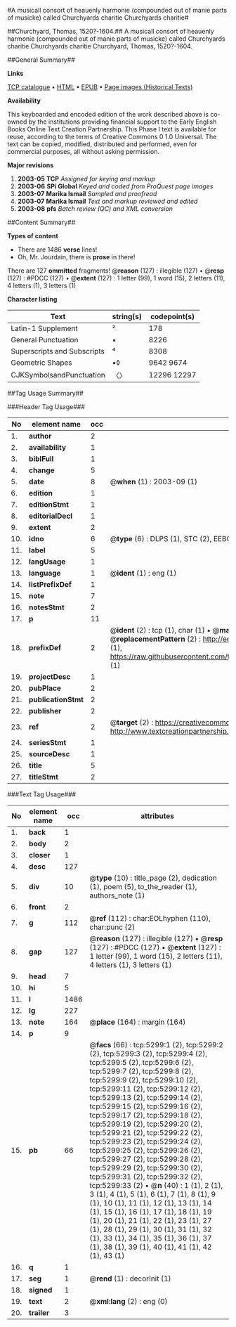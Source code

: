#A musicall consort of heauenly harmonie (compounded out of manie parts of musicke) called Churchyards charitie Churchyards charitie#

##Churchyard, Thomas, 1520?-1604.##
A musicall consort of heauenly harmonie (compounded out of manie parts of musicke) called Churchyards charitie
Churchyards charitie
Churchyard, Thomas, 1520?-1604.

##General Summary##

**Links**

[TCP catalogue](http://www.ota.ox.ac.uk/tcp/)  • 
[HTML](http://tei.it.ox.ac.uk/tcp/Texts-HTML/free/A18/A18748.html)  • 
[EPUB](http://tei.it.ox.ac.uk/tcp/Texts-EPUB/free/A18/A18748.epub) • 
[Page images (Historical Texts)](https://data.historicaltexts.jisc.ac.uk/view?pubId=eebo-99840769e&pageId=eebo-99840769e-5299-1)

**Availability**

This keyboarded and encoded edition of the
	       work described above is co-owned by the institutions
	       providing financial support to the Early English Books
	       Online Text Creation Partnership. This Phase I text is
	       available for reuse, according to the terms of Creative
	       Commons 0 1.0 Universal. The text can be copied,
	       modified, distributed and performed, even for
	       commercial purposes, all without asking permission.

**Major revisions**

1. __2003-05__ __TCP__ *Assigned for keying and markup*
1. __2003-06__ __SPi Global__ *Keyed and coded from ProQuest page images*
1. __2003-07__ __Marika Ismail__ *Sampled and proofread*
1. __2003-07__ __Marika Ismail__ *Text and markup reviewed and edited*
1. __2003-08__ __pfs__ *Batch review (QC) and XML conversion*

##Content Summary##

**Types of content**

  * There are 1486 **verse** lines!
  * Oh, Mr. Jourdain, there is **prose** in there!

There are 127 **ommitted** fragments! 
 @__reason__ (127) : illegible (127)  •  @__resp__ (127) : #PDCC (127)  •  @__extent__ (127) : 1 letter (99), 1 word (15), 2 letters (11), 4 letters (1), 3 letters (1)

**Character listing**


|Text|string(s)|codepoint(s)|
|---|---|---|
|Latin-1 Supplement|²|178|
|General Punctuation|•|8226|
|Superscripts             and Subscripts|⁴|8308|
|Geometric Shapes|▪◊|9642 9674|
|CJKSymbolsandPunctuation|〈〉|12296 12297|

##Tag Usage Summary##

###Header Tag Usage###

|No|element name|occ|attributes|
|---|---|---|---|
|1.|__author__|2||
|2.|__availability__|1||
|3.|__biblFull__|1||
|4.|__change__|5||
|5.|__date__|8| @__when__ (1) : 2003-09 (1)|
|6.|__edition__|1||
|7.|__editionStmt__|1||
|8.|__editorialDecl__|1||
|9.|__extent__|2||
|10.|__idno__|6| @__type__ (6) : DLPS (1), STC (2), EEBO-CITATION (1), PROQUEST (1), VID (1)|
|11.|__label__|5||
|12.|__langUsage__|1||
|13.|__language__|1| @__ident__ (1) : eng (1)|
|14.|__listPrefixDef__|1||
|15.|__note__|7||
|16.|__notesStmt__|2||
|17.|__p__|11||
|18.|__prefixDef__|2| @__ident__ (2) : tcp (1), char (1)  •  @__matchPattern__ (2) : ([0-9\-]+):([0-9IVX]+) (1), (.+) (1)  •  @__replacementPattern__ (2) : http://eebo.chadwyck.com/downloadtiff?vid=$1&page=$2 (1), https://raw.githubusercontent.com/textcreationpartnership/Texts/master/tcpchars.xml#$1 (1)|
|19.|__projectDesc__|1||
|20.|__pubPlace__|2||
|21.|__publicationStmt__|2||
|22.|__publisher__|2||
|23.|__ref__|2| @__target__ (2) : https://creativecommons.org/publicdomain/zero/1.0/ (1), http://www.textcreationpartnership.org/docs/. (1)|
|24.|__seriesStmt__|1||
|25.|__sourceDesc__|1||
|26.|__title__|5||
|27.|__titleStmt__|2||


###Text Tag Usage###

|No|element name|occ|attributes|
|---|---|---|---|
|1.|__back__|1||
|2.|__body__|2||
|3.|__closer__|1||
|4.|__desc__|127||
|5.|__div__|10| @__type__ (10) : title_page (2), dedication (1), poem (5), to_the_reader (1), authors_note (1)|
|6.|__front__|2||
|7.|__g__|112| @__ref__ (112) : char:EOLhyphen (110), char:punc (2)|
|8.|__gap__|127| @__reason__ (127) : illegible (127)  •  @__resp__ (127) : #PDCC (127)  •  @__extent__ (127) : 1 letter (99), 1 word (15), 2 letters (11), 4 letters (1), 3 letters (1)|
|9.|__head__|7||
|10.|__hi__|5||
|11.|__l__|1486||
|12.|__lg__|227||
|13.|__note__|164| @__place__ (164) : margin (164)|
|14.|__p__|9||
|15.|__pb__|66| @__facs__ (66) : tcp:5299:1 (2), tcp:5299:2 (2), tcp:5299:3 (2), tcp:5299:4 (2), tcp:5299:5 (2), tcp:5299:6 (2), tcp:5299:7 (2), tcp:5299:8 (2), tcp:5299:9 (2), tcp:5299:10 (2), tcp:5299:11 (2), tcp:5299:12 (2), tcp:5299:13 (2), tcp:5299:14 (2), tcp:5299:15 (2), tcp:5299:16 (2), tcp:5299:17 (2), tcp:5299:18 (2), tcp:5299:19 (2), tcp:5299:20 (2), tcp:5299:21 (2), tcp:5299:22 (2), tcp:5299:23 (2), tcp:5299:24 (2), tcp:5299:25 (2), tcp:5299:26 (2), tcp:5299:27 (2), tcp:5299:28 (2), tcp:5299:29 (2), tcp:5299:30 (2), tcp:5299:31 (2), tcp:5299:32 (2), tcp:5299:33 (2)  •  @__n__ (40) : 1 (1), 2 (1), 3 (1), 4 (1), 5 (1), 6 (1), 7 (1), 8 (1), 9 (1), 10 (1), 11 (1), 12 (1), 13 (1), 14 (1), 15 (1), 16 (1), 17 (1), 18 (1), 19 (1), 20 (1), 21 (1), 22 (1), 23 (1), 27 (1), 28 (1), 29 (1), 30 (1), 31 (1), 32 (1), 33 (1), 34 (1), 35 (1), 36 (1), 37 (1), 38 (1), 39 (1), 40 (1), 41 (1), 42 (1), 43 (1)|
|16.|__q__|1||
|17.|__seg__|1| @__rend__ (1) : decorInit (1)|
|18.|__signed__|1||
|19.|__text__|2| @__xml:lang__ (2) : eng (0)|
|20.|__trailer__|3||
